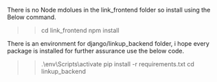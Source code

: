 There is no Node mdolues in the link_frontend folder so install using the Below command.

>> cd link_frontend
>> npm install

There is an environment for django/linkup_backend folder, i hope every package is installed for further assurance use the below code.

>> .\env\Scripts\activate
>> pip install -r requirements.txt
>> cd linkup_backend
